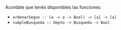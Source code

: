 Acordate que tenés disponibles las funciones:
* ```ordenarSegun :: (a -> a -> Bool) -> [a] -> [a]```
* ```cumpleBusqueda :: Depto -> Busqueda -> Bool```